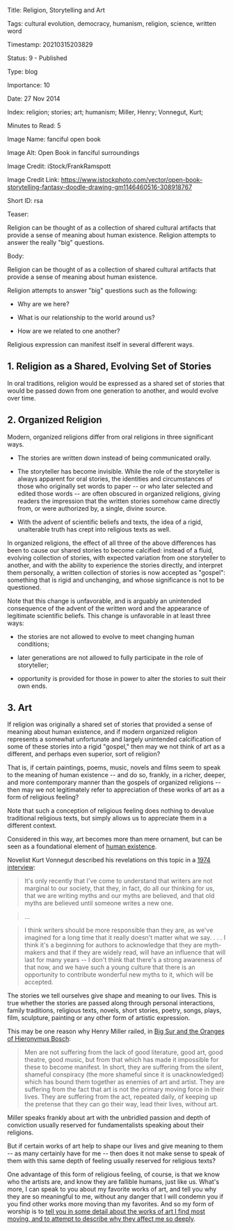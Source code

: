 Title:  Religion, Storytelling and Art

Tags:   cultural evolution, democracy, humanism, religion, science, written word

Timestamp: 20210315203829

Status: 9 - Published

Type:   blog

Importance: 10

Date:   27 Nov 2014

Index:  religion; stories; art; humanism; Miller, Henry; Vonnegut, Kurt; 

Minutes to Read: 5

Image Name: fanciful open book

Image Alt: Open Book in fanciful surroundings

Image Credit: iStock/FrankRamspott

Image Credit Link: https://www.istockphoto.com/vector/open-book-storytelling-fantasy-doodle-drawing-gm1146460516-308918767

Short ID: rsa

Teaser: 

Religion can be thought of as a collection of shared cultural artifacts that provide a sense of meaning about human existence. Religion attempts to answer the really "big" questions. 


Body: 

Religion can be thought of as a collection of shared cultural artifacts that provide a sense of meaning about human existence.

Religion attempts to answer "big" questions such as the following:

* Why are we here?

* What is our relationship to the world around us?

* How are we related to one another?

Religious expression can manifest itself in several different ways. 

## 1. Religion as a Shared, Evolving Set of Stories

In oral traditions, religion would be expressed as a shared set of stories that would be passed down from one generation to another, and would evolve over time. 

## 2. Organized Religion

Modern, organized religions differ from oral religions in three significant ways. 

* The stories are written down instead of being communicated orally. 

* The storyteller has become invisible. While the role of the storyteller is always apparent for oral stories, the identities and circumstances of those who originally set words to paper -- or who later selected and edited those words -- are often obscured in organized religions, giving readers the impression that the written stories somehow came directly from, or were authorized by, a single, divine source. 

* With the advent of scientific beliefs and texts, the idea of a rigid, unalterable truth has crept into religious texts as well.  

In organized religions, the effect of all three of the above differences has been to cause our shared stories to become calcified: instead of a fluid, evolving collection of stories, with expected variation from one storyteller to another, and with the ability to experience the stories directly, and interpret them personally, a written collection of stories is now accepted as "gospel": something that is rigid and unchanging, and whose significance is not to be questioned. 

Note that this change is unfavorable, and is arguably an unintended consequence of the advent of the written word and the appearance of legitimate scientific beliefs. This change is unfavorable in at least three ways:

* the stories are not allowed to evolve to meet changing human conditions; 

* later generations are not allowed to fully participate in the role of storyteller; 

* opportunity is provided for those in power to alter the stories to suit their own ends. 

## 3. Art

If religion was originally a shared set of stories that provided a sense of meaning about human existence, and if modern organized religion represents a somewhat unfortunate and largely unintended calcification of some of these stories into a rigid "gospel," then may we not think of art as a different, and perhaps even superior, sort of religion?

That is, if certain paintings, poems, music, novels and films seem to speak to the meaning of human existence -- and do so, frankly, in a richer, deeper, and more contemporary manner than the gospels of organized religions -- then may we not legitimately refer to appreciation of these works of art as a form of religious feeling?

Note that such a conception of religious feeling does nothing to devalue traditional religious texts, but simply allows us to appreciate them in a different context. 

Considered in this way, art becomes more than mere ornament, but can be seen as a foundational element of [human existence](human-nature.html). 

Novelist Kurt Vonnegut described his revelations on this topic in a [1974 interview](http://www.wnyc.org/story/kurt-vonnegut-breakfast-champions/):

> It's only recently that I've come to understand that writers are not marginal to our society, that they, in fact, do all our thinking for us, that we are writing myths and our myths are believed, and that old myths are believed until someone writes a new one. 

> ... 

> I think writers should be more responsible than they are, as we've imagined for a long time that it really doesn't matter what we say. . . . I think it's a beginning for authors to acknowledge that they are myth-makers and that if they are widely read, will have an influence that will last for many years -- I don't think that there's a strong awareness of that now, and we have such a young culture that there is an opportunity to contribute wonderful new myths to it, which will be accepted.

The stories we tell ourselves give shape and meaning to our lives. This is true whether the stories are passed along through personal interactions, family traditions, religious texts, novels, short stories, poetry, songs, plays, film, sculpture, painting or any other form of artistic expression.  

This may be one reason why Henry Miller railed, in [Big Sur and the Oranges of Hieronymus Bosch](http://www.amazon.com/exec/obidos/ASIN/0811201074/pagantuna-20):

> Men are not suffering from the lack of good literature, good art, good theatre, good music, but from that which has made it impossible for these to become manifest. In short, they are suffering from the silent, shameful conspiracy (the more shameful since it is unacknowledged) which has bound them together as enemies of art and artist. They are suffering from the fact that art is not the primary moving force in their lives. They are suffering from the act, repeated daily, of keeping up the pretense that they can go their way, lead their lives, without art.

Miller speaks frankly about art with the unbridled passion and depth of conviction usually reserved for fundamentalists speaking about their religions. 

But if certain works of art help to shape our lives and give meaning to them -- as many certainly have for me -- then does it not make sense to speak of them with this same depth of feeling usually reserved for religious texts?

One advantage of this form of religious feeling, of course, is that we know who the artists are, and know they are fallible humans, just like us. What's more, I can speak to you about my favorite works of art, and tell you why they are so meaningful to me, without any danger that I will condemn you if you find other works more moving than my favorites. And so my form of worship is to [tell you in some detail about the works of art I find most moving, and to attempt to describe why they affect me so deeply](http://www.reasontorock.com).

